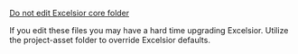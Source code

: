 [Do not edit Excelsior core folder](https://github.com/nys-its/excelsior/wiki/Understanding-the-Template#excelsior-core-folder)

If you edit these files you may have a hard time upgrading Excelsior. Utilize the project-asset folder to override Excelsior defaults.